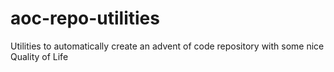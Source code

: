 # aoc-repo-utilities
Utilities to automatically create an advent of code repository with some nice Quality of Life
